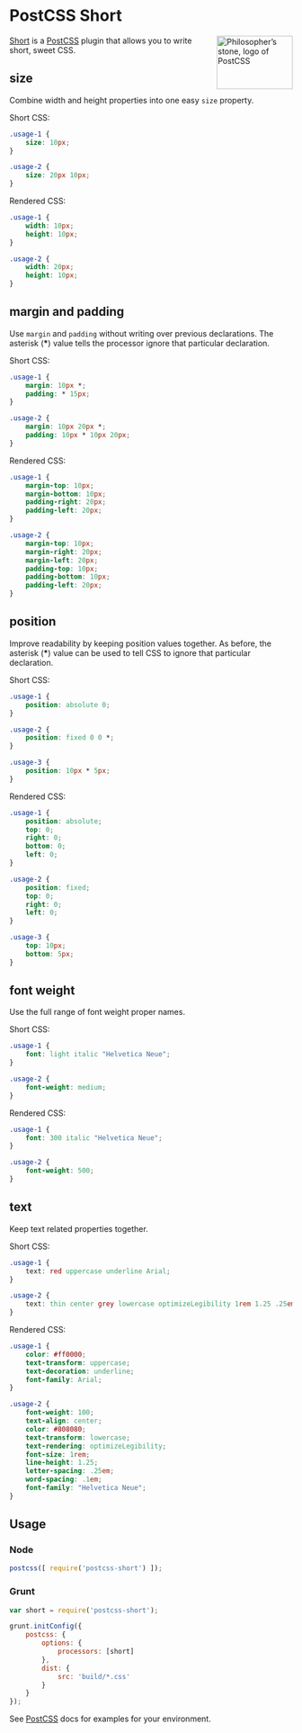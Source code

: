 # PostCSS Short

<img align="right" width="135" height="95" src="http://postcss.github.io/postcss/logo-leftp.png" title="Philosopher’s stone, logo of PostCSS">

[Short] is a [PostCSS] plugin that allows you to write short, sweet CSS.

## size

Combine width and height properties into one easy `size` property.

Short CSS:
```css
.usage-1 {
	size: 10px;
}

.usage-2 {
	size: 20px 10px;
}
```

Rendered CSS:
```css
.usage-1 {
	width: 10px;
	height: 10px;
}

.usage-2 {
	width: 20px;
	height: 10px;
}
```

## margin and padding

Use `margin` and `padding` without writing over previous declarations. The asterisk (**\***) value tells the processor ignore that particular declaration.

Short CSS:
```css
.usage-1 {
	margin: 10px *;
	padding: * 15px;
}

.usage-2 {
	margin: 10px 20px *;
	padding: 10px * 10px 20px;
}
```

Rendered CSS:
```css
.usage-1 {
	margin-top: 10px;
	margin-bottom: 10px;
	padding-right: 20px;
	padding-left: 20px;
}

.usage-2 {
	margin-top: 10px;
	margin-right: 20px;
	margin-left: 20px;
	padding-top: 10px;
	padding-bottom: 10px;
	padding-left: 20px;
}
```

## position

Improve readability by keeping position values together. As before, the asterisk (**\***) value can be used to tell CSS to ignore that particular declaration.

Short CSS:
```css
.usage-1 {
	position: absolute 0;
}

.usage-2 {
	position: fixed 0 0 *;
}

.usage-3 {
	position: 10px * 5px;
}
```
Rendered CSS:
```css
.usage-1 {
	position: absolute;
	top: 0;
	right: 0;
	bottom: 0;
	left: 0;
}

.usage-2 {
	position: fixed;
	top: 0;
	right: 0;
	left: 0;
}

.usage-3 {
	top: 10px;
	bottom: 5px;
}
```

## font weight

Use the full range of font weight proper names.

Short CSS:
```css
.usage-1 {
	font: light italic "Helvetica Neue";
}

.usage-2 {
	font-weight: medium;
}
```
Rendered CSS:
```css
.usage-1 {
	font: 300 italic "Helvetica Neue";
}

.usage-2 {
	font-weight: 500;
}
```

## text

Keep text related properties together.

Short CSS:
```css
.usage-1 {
	text: red uppercase underline Arial;
}

.usage-2 {
	text: thin center grey lowercase optimizeLegibility 1rem 1.25 .25em .1em "Helvetica Neue";
}
```
Rendered CSS:
```css
.usage-1 {
	color: #ff0000;
	text-transform: uppercase;
	text-decoration: underline;
	font-family: Arial;
}

.usage-2 {
	font-weight: 100;
	text-align: center;
	color: #808080;
	text-transform: lowercase;
	text-rendering: optimizeLegibility;
	font-size: 1rem;
	line-height: 1.25;
	letter-spacing: .25em;
	word-spacing: .1em;
	font-family: "Helvetica Neue";
}
```

## Usage

### Node

```js
postcss([ require('postcss-short') ]);
```

### Grunt

```js
var short = require('postcss-short');

grunt.initConfig({
	postcss: {
		options: {
			processors: [short]
		},
		dist: {
			src: 'build/*.css'
		}
	}
});
```

See [PostCSS] docs for examples for your environment.

[Short]: https://github.com/jonathantneal/postcss-short
[PostCSS]: https://github.com/postcss/postcss
